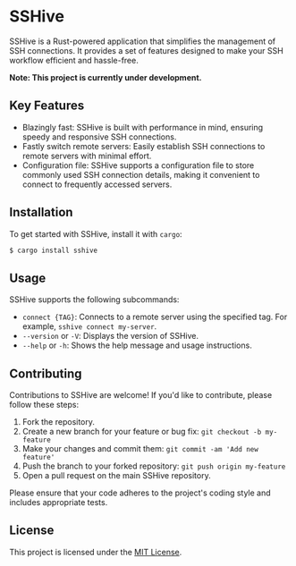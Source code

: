 # SSHive

SSHive is a Rust-powered application that simplifies the management of SSH connections. It provides a set of features designed to make your SSH workflow efficient and hassle-free.

**Note: This project is currently under development.**

## Key Features

- Blazingly fast: SSHive is built with performance in mind, ensuring speedy and responsive SSH connections.
- Fastly switch remote servers: Easily establish SSH connections to remote servers with minimal effort.
- Configuration file: SSHive supports a configuration file to store commonly used SSH connection details, making it convenient to connect to frequently accessed servers.

## Installation

To get started with SSHive, install it with `cargo`:

```bash
$ cargo install sshive
```

## Usage

SSHive supports the following subcommands:

- `connect {TAG}`: Connects to a remote server using the specified tag. For example, `sshive connect my-server`.
- `--version` or `-V`: Displays the version of SSHive.
- `--help` or `-h`: Shows the help message and usage instructions.

## Contributing

Contributions to SSHive are welcome! If you'd like to contribute, please follow these steps:

1. Fork the repository.
2. Create a new branch for your feature or bug fix: `git checkout -b my-feature`
3. Make your changes and commit them: `git commit -am 'Add new feature'`
4. Push the branch to your forked repository: `git push origin my-feature`
5. Open a pull request on the main SSHive repository.

Please ensure that your code adheres to the project's coding style and includes appropriate tests.

## License

This project is licensed under the [MIT License](LICENSE).